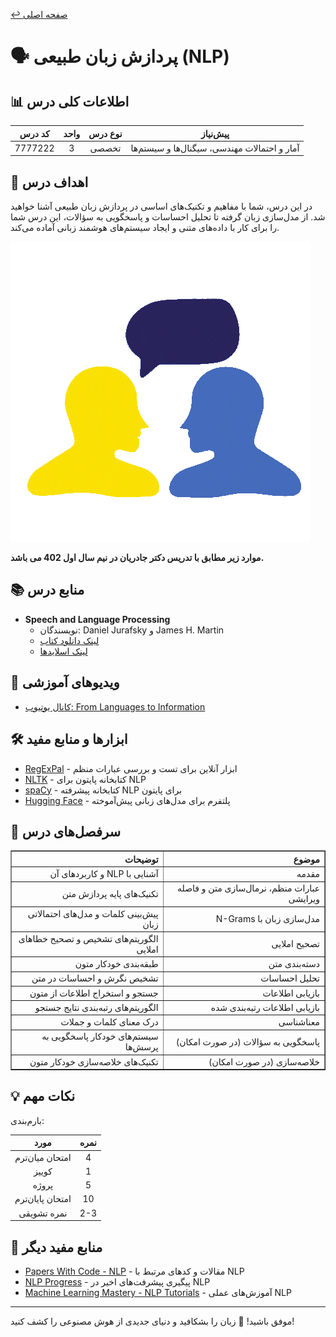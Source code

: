 [↩️ صفحه اصلی](/README.md)

# 🗣️ پردازش زبان طبیعی (NLP)

## 📊 اطلاعات کلی درس

<div align="center">

| کد درس | واحد | نوع درس | پیش‌نیاز |
|:------:|:----:|:-------:|:--------:|
| 7777222 |  3   | تخصصی   | آمار و احتمالات مهندسی، سیگنال‌ها و سیستم‌ها |

</div>

## 🎯 اهداف درس

در این درس، شما با مفاهیم و تکنیک‌های اساسی در پردازش زبان طبیعی آشنا خواهید شد. از مدل‌سازی زبان گرفته تا تحلیل احساسات و پاسخگویی به سؤالات، این درس شما را برای کار با داده‌های متنی و ایجاد سیستم‌های هوشمند زبانی آماده می‌کند.

![gif](./تصاویر/giphy.gif)

**موارد زیر مطابق با تدریس دکتر جادریان در نیم سال اول 402 می باشد.**

## 📚 منابع درس

- **Speech and Language Processing**
  - نویسندگان: Daniel Jurafsky و James H. Martin
  - [لینک دانلود کتاب](http://www.web.stanford.edu/~jurafsky/slp3/ed3book.pdf)
  - [لینک اسلایدها](https://web.stanford.edu/~jurafsky/slp3/)

## 🎥 ویدیوهای آموزشی

- [کانال یوتیوب: From Languages to Information](https://www.youtube.com/@fromlanguagestoinformation4012/playlists)

## 🛠️ ابزارها و منابع مفید

- [RegExPal](https://www.regexpal.com/) - ابزار آنلاین برای تست و بررسی عبارات منظم
- [NLTK](https://www.nltk.org/) - کتابخانه پایتون برای NLP
- [spaCy](https://spacy.io/) - کتابخانه پیشرفته NLP برای پایتون
- [Hugging Face](https://huggingface.co/) - پلتفرم برای مدل‌های زبانی پیش‌آموخته

## 📅 سرفصل‌های درس

<div align="center" style="direction: rtl">
    <table border="1" style="text-align: right;">
        <thead>
            <tr>
                <th>موضوع</th>
                <th>توضیحات</th>
            </tr>
        </thead>
        <tbody>
            <tr>
                <td>مقدمه</td>
                <td>آشنایی با NLP و کاربردهای آن</td>
            </tr>
            <tr>
                <td>عبارات منظم، نرمال‌سازی متن و فاصله ویرایشی</td>
                <td>تکنیک‌های پایه پردازش متن</td>
            </tr>
            <tr>
                <td>مدل‌سازی زبان با N-Grams</td>
                <td>پیش‌بینی کلمات و مدل‌های احتمالاتی زبان</td>
            </tr>
            <tr>
                <td>تصحیح املایی</td>
                <td>الگوریتم‌های تشخیص و تصحیح خطاهای املایی</td>
            </tr>
            <tr>
                <td>دسته‌بندی متن</td>
                <td>طبقه‌بندی خودکار متون</td>
            </tr>
            <tr>
                <td>تحلیل احساسات</td>
                <td>تشخیص نگرش و احساسات در متن</td>
            </tr>
            <tr>
                <td>بازیابی اطلاعات</td>
                <td>جستجو و استخراج اطلاعات از متون</td>
            </tr>
            <tr>
                <td>بازیابی اطلاعات رتبه‌بندی شده</td>
                <td>الگوریتم‌های رتبه‌بندی نتایج جستجو</td>
            </tr>
            <tr>
                <td>معناشناسی</td>
                <td>درک معنای کلمات و جملات</td>
            </tr>
            <tr>
                <td>پاسخگویی به سؤالات (در صورت امکان)</td>
                <td>سیستم‌های خودکار پاسخگویی به پرسش‌ها</td>
            </tr>
            <tr>
                <td>خلاصه‌سازی (در صورت امکان)</td>
                <td>تکنیک‌های خلاصه‌سازی خودکار متون</td>
            </tr>
        </tbody>
    </table>
</div>

## 💡 نکات مهم

بارم‌بندی:
<div align="center">

| مورد | نمره |
|:----:|:----:|
| امتحان میان‌ترم | 4 |
| کوییز | 1 |
| پروژه | 5 |
| امتحان پایان‌ترم | 10 |
| نمره تشویقی | 2-3 |

</div>


## 🔗 منابع مفید دیگر

- [Papers With Code - NLP](https://paperswithcode.com/area/natural-language-processing) - مقالات و کدهای مرتبط با NLP
- [NLP Progress](http://nlpprogress.com/) - پیگیری پیشرفت‌های اخیر در NLP
- [Machine Learning Mastery - NLP Tutorials](https://machinelearningmastery.com/start-here/#nlp) - آموزش‌های عملی NLP

---

موفق باشید! 🚀 زبان را بشکافید و دنیای جدیدی از هوش مصنوعی را کشف کنید!
